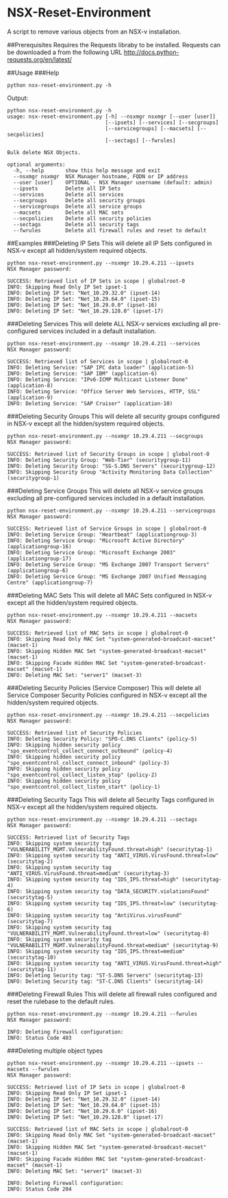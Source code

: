 # NSX-Reset-Environment
A script to remove various objects from an NSX-v installation.

##Prerequisites
Requires the Requests libraby to be installed. Requests can be downloaded a from the following URL
http://docs.python-requests.org/en/latest/

##Usage
###Help
```
python nsx-reset-environment.py -h
```
Output:
```
python nsx-reset-environment.py -h
usage: nsx-reset-environment.py [-h] --nsxmgr nsxmgr [--user [user]]
                                [--ipsets] [--services] [--secgroups]
                                [--servicegroups] [--macsets] [--secpolicies]
                                [--sectags] [--fwrules]

Bulk delete NSX Objects.

optional arguments:
  -h, --help       show this help message and exit
  --nsxmgr nsxmgr  NSX Manager hostname, FQDN or IP address
  --user [user]    OPTIONAL - NSX Manager username (default: admin)
  --ipsets         Delete all IP Sets
  --services       Delete all services
  --secgroups      Delete all security groups
  --servicegroups  Delete all service groups
  --macsets        Delete all MAC sets
  --secpolicies    Delete all security policies
  --sectags        Delete all security tags
  --fwrules        Delete all firewall rules and reset to default
```
##Examples
###Deleting IP Sets
This will delete all IP Sets configured in NSX-v except all hidden/system required objects.
```
python nsx-reset-environment.py --nsxmgr 10.29.4.211 --ipsets
NSX Manager password:

SUCCESS: Retrieved list of IP Sets in scope | globalroot-0
INFO: Skipping Read Only IP Set ipset-1
INFO: Deleting IP Set: "Net_10.29.32.0" (ipset-14)
INFO: Deleting IP Set: "Net_10.29.64.0" (ipset-15)
INFO: Deleting IP Set: "Net_10.29.0.0" (ipset-16)
INFO: Deleting IP Set: "Net_10.29.128.0" (ipset-17)
```
###Deleting Services
This will delete ALL NSX-v services excluding all pre-configured services included in a default installation.
```
python nsx-reset-environment.py --nsxmgr 10.29.4.211 --services
NSX Manager password:

SUCCESS: Retrieved list of Services in scope | globalroot-0
INFO: Deleting Service: "SAP IPC data loader" (application-5)
INFO: Deleting Service: "SAP IBM" (application-6)
INFO: Deleting Service: "IPv6-ICMP Multicast Listener Done" (application-8)
INFO: Deleting Service: "Office Server Web Services, HTTP, SSL" (application-9)
INFO: Deleting Service: "SAP Cruiser" (application-10)
```
###Deleting Security Groups
This will delete all security groups configured in NSX-v except all the hidden/system required objects.
```
python nsx-reset-environment.py --nsxmgr 10.29.4.211 --secgroups
NSX Manager password:

SUCCESS: Retrieved list of Security Groups in scope | globalroot-0
INFO: Deleting Security Group: "Web-Tier" (securitygroup-11)
INFO: Deleting Security Group: "SG-S.DNS Servers" (securitygroup-12)
INFO: Skipping Security Group "Activity Monitoring Data Collection" (securitygroup-1)
```
###Deleting Service Groups
This will delete all NSX-v service groups excluding all pre-configured services included in a default installation.
```
python nsx-reset-environment.py --nsxmgr 10.29.4.211 --servicegroups
NSX Manager password:

SUCCESS: Retrieved list of Service Groups in scope | globalroot-0
INFO: Deleting Service Group: "Heartbeat" (applicationgroup-3)
INFO: Deleting Service Group: "Microsoft Active Directory" (applicationgroup-16)
INFO: Deleting Service Group: "Microsoft Exchange 2003" (applicationgroup-17)
INFO: Deleting Service Group: "MS Exchange 2007 Transport Servers" (applicationgroup-6)
INFO: Deleting Service Group: "MS Exchange 2007 Unified Messaging Centre" (applicationgroup-7)
```
###Deleting MAC Sets
This will delete all MAC Sets configured in NSX-v except all the hidden/system required objects.
```
python nsx-reset-environment.py --nsxmgr 10.29.4.211 --macsets
NSX Manager password:

SUCCESS: Retrieved list of MAC Sets in scope | globalroot-0
INFO: Skipping Read Only MAC Set "system-generated-broadcast-macset" (macset-1)
INFO: Skipping Hidden MAC Set "system-generated-broadcast-macset" (macset-1)
INFO: Skipping Facade Hidden MAC Set "system-generated-broadcast-macset" (macset-1)
INFO: Deleting MAC Set: "server1" (macset-3)
```
###Deleting Security Policies (Service Composer)
This will delete all Service Composer Security Policies configured in NSX-v except all the hidden/system required objects.
```
python nsx-reset-environment.py --nsxmgr 10.29.4.211 --secpolicies
NSX Manager password:

SUCCESS: Retrieved list of Security Policies
INFO: Deleting Security Policy: "SPO-C.DNS Clients" (policy-5)
INFO: Skipping hidden security policy "spo_eventcontrol_collect_connect_outbound" (policy-4)
INFO: Skipping hidden security policy "spo_eventcontrol_collect_connect_inbound" (policy-3)
INFO: Skipping hidden security policy "spo_eventcontrol_collect_listen_stop" (policy-2)
INFO: Skipping hidden security policy "spo_eventcontrol_collect_listen_start" (policy-1)
```
###Deleting Security Tags
This will delete all Security Tags configured in NSX-v except all the hidden/system required objects.
```
python nsx-reset-environment.py --nsxmgr 10.29.4.211 --sectags
NSX Manager password:

SUCCESS: Retrieved list of Security Tags
INFO: Skipping system security tag "VULNERABILITY_MGMT.VulnerabilityFound.threat=high" (securitytag-1)
INFO: Skipping system security tag "ANTI_VIRUS.VirusFound.threat=low" (securitytag-2)
INFO: Skipping system security tag "ANTI_VIRUS.VirusFound.threat=medium" (securitytag-3)
INFO: Skipping system security tag "IDS_IPS.threat=high" (securitytag-4)
INFO: Skipping system security tag "DATA_SECURITY.violationsFound" (securitytag-5)
INFO: Skipping system security tag "IDS_IPS.threat=low" (securitytag-6)
INFO: Skipping system security tag "AntiVirus.virusFound" (securitytag-7)
INFO: Skipping system security tag "VULNERABILITY_MGMT.VulnerabilityFound.threat=low" (securitytag-8)
INFO: Skipping system security tag "VULNERABILITY_MGMT.VulnerabilityFound.threat=medium" (securitytag-9)
INFO: Skipping system security tag "IDS_IPS.threat=medium" (securitytag-10)
INFO: Skipping system security tag "ANTI_VIRUS.VirusFound.threat=high" (securitytag-11)
INFO: Deleting Security tag: "ST-S.DNS Servers" (securitytag-13)
INFO: Deleting Security tag: "ST-C.DNS Clients" (securitytag-14)
```
###Deleting Firewall Rules
This will delete all firewall rules configured and reset the rulebase to the default rules.
```
python nsx-reset-environment.py --nsxmgr 10.29.4.211 --fwrules
NSX Manager password:

INFO: Deleting Firewall configuration:
INFO: Status Code 403
```
###Deleting multiple object types
```
python nsx-reset-environment.py --nsxmgr 10.29.4.211 --ipsets --macsets --fwrules
NSX Manager password:

SUCCESS: Retrieved list of IP Sets in scope | globalroot-0
INFO: Skipping Read Only IP Set ipset-1
INFO: Deleting IP Set: "Net_10.29.32.0" (ipset-14)
INFO: Deleting IP Set: "Net_10.29.64.0" (ipset-15)
INFO: Deleting IP Set: "Net_10.29.0.0" (ipset-16)
INFO: Deleting IP Set: "Net_10.29.128.0" (ipset-17)

SUCCESS: Retrieved list of MAC Sets in scope | globalroot-0
INFO: Skipping Read Only MAC Set "system-generated-broadcast-macset" (macset-1)
INFO: Skipping Hidden MAC Set "system-generated-broadcast-macset" (macset-1)
INFO: Skipping Facade Hidden MAC Set "system-generated-broadcast-macset" (macset-1)
INFO: Deleting MAC Set: "server1" (macset-3)

INFO: Deleting Firewall configuration:
INFO: Status Code 204
```

